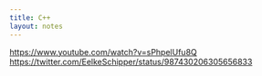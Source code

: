 ```yaml
---
title: C++
layout: notes
---
```


https://www.youtube.com/watch?v=sPhpelUfu8Q
https://twitter.com/EelkeSchipper/status/987430206305656833
